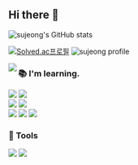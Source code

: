 ## Hi there 👋

<!--
**YunSuJeong/YunSuJeong** is a ✨ _special_ ✨ repository because its `README.md` (this file) appears on your GitHub profile.

Here are some ideas to get you started:

- 🔭 I’m currently working on ...
- 🌱 I’m currently learning ...
- 👯 I’m looking to collaborate on ...
- 🤔 I’m looking for help with ...
- 💬 Ask me about ...
- 📫 How to reach me: ...
- 😄 Pronouns: ...
- ⚡ Fun fact: ...
-->

![sujeong's GitHub stats](https://github-readme-stats.vercel.app/api?username=YunSuJeong&show_icons=true&bg_color=00000000)

[![Solved.ac프로필](http://mazassumnida.wtf/api/v2/generate_badge?boj=jennisu)](https://solved.ac/jennisu)
![sujeong profile](http://mazandi.herokuapp.com/api?handle=jennisu&theme=warm)


<img align="left" src="https://github-readme-stats.vercel.app/api/top-langs/?username=YunSuJeong&layout=compact">
<div>
  <h3>📚 I'm learning.</h3>   
  <img src="https://img.shields.io/badge/java-%23007396.svg?&style=flat-square&logo=java&logoColor=white"/>
  <img src="https://img.shields.io/badge/Spring-6DB33F?style=flat-square&logo=Spring&logoColor=white"/>
  <br>
  <img src="https://img.shields.io/badge/oracle-%23F80000.svg?&style=flat-square&logo=oracle&logoColor=white" />
  <img src="https://img.shields.io/badge/mysql-%234479A1.svg?&style=flat-square&logo=mysql&logoColor=white" />
  <br>
  <img src="https://img.shields.io/badge/jquery-%230769AD.svg?&style=flat-square&logo=jquery&logoColor=white" />
  <img src="https://img.shields.io/badge/javascript-%23F7DF1E.svg?&style=flat-square&logo=javascript&logoColor=black" />
  <img src="https://img.shields.io/badge/HTML5-E34F26?style=flat-square&logo=HTML5&logoColor=white"/>
  <h3>📁 Tools</h3>  
  <img src="https://img.shields.io/badge/Eclipse-2C2255?&style=flat-square&logo=Eclipse&logoColor=white" />
  <img src="https://img.shields.io/badge/github-%23181717.svg?&style=flat-square&logo=github&logoColor=white" />
</div>
 
